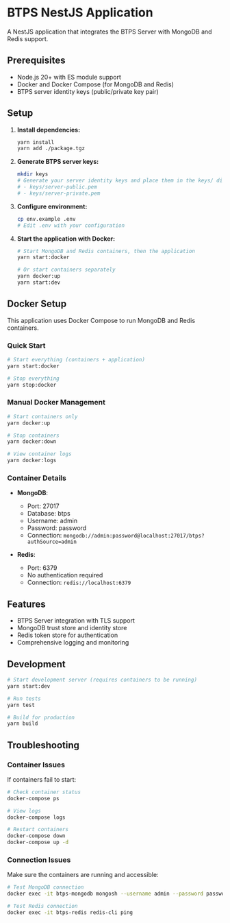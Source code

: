 # BTPS NestJS Application

A NestJS application that integrates the BTPS Server with MongoDB and Redis support.

## Prerequisites

- Node.js 20+ with ES module support
- Docker and Docker Compose (for MongoDB and Redis)
- BTPS server identity keys (public/private key pair)

## Setup

1. **Install dependencies:**

   ```bash
   yarn install
   yarn add ./package.tgz
   ```

2. **Generate BTPS server keys:**

   ```bash
   mkdir keys
   # Generate your server identity keys and place them in the keys/ directory
   # - keys/server-public.pem
   # - keys/server-private.pem
   ```

3. **Configure environment:**

   ```bash
   cp env.example .env
   # Edit .env with your configuration
   ```

4. **Start the application with Docker:**

   ```bash
   # Start MongoDB and Redis containers, then the application
   yarn start:docker

   # Or start containers separately
   yarn docker:up
   yarn start:dev
   ```

## Docker Setup

This application uses Docker Compose to run MongoDB and Redis containers.

### Quick Start

```bash
# Start everything (containers + application)
yarn start:docker

# Stop everything
yarn stop:docker
```

### Manual Docker Management

```bash
# Start containers only
yarn docker:up

# Stop containers
yarn docker:down

# View container logs
yarn docker:logs
```

### Container Details

- **MongoDB**:

  - Port: 27017
  - Database: btps
  - Username: admin
  - Password: password
  - Connection: `mongodb://admin:password@localhost:27017/btps?authSource=admin`

- **Redis**:
  - Port: 6379
  - No authentication required
  - Connection: `redis://localhost:6379`

## Features

- BTPS Server integration with TLS support
- MongoDB trust store and identity store
- Redis token store for authentication
- Comprehensive logging and monitoring

## Development

```bash
# Start development server (requires containers to be running)
yarn start:dev

# Run tests
yarn test

# Build for production
yarn build
```

## Troubleshooting

### Container Issues

If containers fail to start:

```bash
# Check container status
docker-compose ps

# View logs
docker-compose logs

# Restart containers
docker-compose down
docker-compose up -d
```

### Connection Issues

Make sure the containers are running and accessible:

```bash
# Test MongoDB connection
docker exec -it btps-mongodb mongosh --username admin --password password --authenticationDatabase admin

# Test Redis connection
docker exec -it btps-redis redis-cli ping
```
